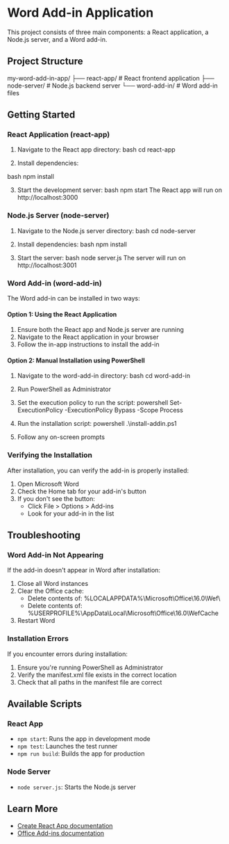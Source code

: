 # Word Add-in Application

This project consists of three main components: a React application, a Node.js server, and a Word add-in.

## Project Structure

my-word-add-in-app/
├── react-app/ # React frontend application
├── node-server/ # Node.js backend server
└── word-add-in/ # Word add-in files

## Getting Started

### React Application (react-app)

1. Navigate to the React app directory:
   bash
   cd react-app

2. Install dependencies:

bash
npm install

3. Start the development server:
   bash
   npm start
   The React app will run on http://localhost:3000

### Node.js Server (node-server)

1. Navigate to the Node.js server directory:
   bash
   cd node-server

2. Install dependencies:
   bash
   npm install

3. Start the server:
   bash
   node server.js
   The server will run on http://localhost:3001

### Word Add-in (word-add-in)

The Word add-in can be installed in two ways:

#### Option 1: Using the React Application

1. Ensure both the React app and Node.js server are running
2. Navigate to the React application in your browser
3. Follow the in-app instructions to install the add-in

#### Option 2: Manual Installation using PowerShell

1. Navigate to the word-add-in directory:
   bash
   cd word-add-in

2. Run PowerShell as Administrator

3. Set the execution policy to run the script:
   powershell
   Set-ExecutionPolicy -ExecutionPolicy Bypass -Scope Process

4. Run the installation script:
   powershell
   .\install-addin.ps1

5. Follow any on-screen prompts

### Verifying the Installation

After installation, you can verify the add-in is properly installed:

1. Open Microsoft Word
2. Check the Home tab for your add-in's button
3. If you don't see the button:
   - Click File > Options > Add-ins
   - Look for your add-in in the list

## Troubleshooting

### Word Add-in Not Appearing

If the add-in doesn't appear in Word after installation:

1. Close all Word instances
2. Clear the Office cache:
   - Delete contents of: %LOCALAPPDATA%\Microsoft\Office\16.0\Wef\
   - Delete contents of: %USERPROFILE%\AppData\Local\Microsoft\Office\16.0\WefCache
3. Restart Word

### Installation Errors

If you encounter errors during installation:

1. Ensure you're running PowerShell as Administrator
2. Verify the manifest.xml file exists in the correct location
3. Check that all paths in the manifest file are correct

## Available Scripts

### React App

- `npm start`: Runs the app in development mode
- `npm test`: Launches the test runner
- `npm run build`: Builds the app for production

### Node Server

- `node server.js`: Starts the Node.js server

## Learn More

- [Create React App documentation](https://facebook.github.io/create-react-app/docs/getting-started)
- [Office Add-ins documentation](https://docs.microsoft.com/en-us/office/dev/add-ins/)
